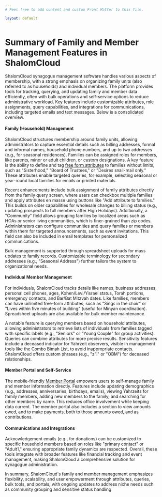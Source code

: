 ```yaml
---
# Feel free to add content and custom Front Matter to this file.

layout: default
---
```


# Summary of Family and Member Management Features in ShalomCloud

ShalomCloud synagogue management software handles various aspects of membership, with a strong emphasis on organizing family units (also referred to as households) and individual members. The platform provides tools for tracking, querying, and updating family and member data efficiently, often with bulk operations and self-service options to reduce administrative workload. Key features include customizable attributes, role assignments, query capabilities, and integrations for communications, including targeted emails and text messages. Below is a consolidated overview.

#### Family (Household) Management
ShalomCloud structures membership around family units, allowing administrators to capture essential details such as billing addresses, formal and informal names, household phone numbers, and up to two addresses (e.g., for seasonal residences). Families can be assigned roles for members, like parents, minor or adult children, or custom designations. A key feature is the ability to define and tag [free form attributes](https://blog.shalomcloud.com/2024/09/23/something-old-something-new-assigning-family-attributes/) to families without limits, such as "Sisterhood," "Board of Trustees," or "Desires snail-mail only." These attributes enable targeted queries, for example, selecting seasonal or year-round local families for emails or printed materials.

Recent enhancements include bulk assignment of family attributes directly from the family query screen, where users can checkbox multiple families and apply attributes en masse using buttons like "Add attribute to families." This builds on older capabilities for wholesale changes to billing status (e.g., updating prospects to full members after High Holidays). Additionally, a "Community" field allows grouping families by localized areas such as HOAs or senior living communities, which is finer-grained than zip codes. Administrators can configure communities and query families or members within them for targeted announcements, such as event invitations. This field can also be included in email templates for personalized communications.

Bulk management is supported through spreadsheet uploads for mass updates to family records. Customizable terminology for secondary addresses (e.g., "Seasonal Address") further tailors the system to organizational needs.

#### Individual Member Management
For individuals, ShalomCloud tracks details like names, business addresses, personal cell phones, ages, Kohen/Levi/Yisrael status, Torah portions, emergency contacts, and Bar/Bat Mitzvah dates. Like families, members can have unlimited free-form attributes, such as "Sings in the choir" or "Lives within five minutes of building" (useful for Minyan coordination). Spreadsheet uploads are also available for bulk member maintenance.

A notable feature is querying members based on household attributes, allowing administrators to retrieve lists of individuals from families tagged with specific labels (e.g., "Seniors" or "Young Couple" for group activities). Queries can combine attributes for more precise results. Sensitivity features include a deceased indicator for Yahrzeit observers, visible in management tools like the Combo Bimah List, to avoid inappropriate contacts. ShalomCloud offers custom phrases (e.g., "z”l" or "OBM") for deceased relationships.

#### Member Portal and Self-Service
The mobile-friendly [Member Portal](https://blog.shalomcloud.com/2018/10/15/member-portal-part-iii/) empowers users to self-manage family and member information directly. Features include updating demographics (e.g., addresses, anniversaries, birthdays, emails), viewing Yahrzeits for family members, adding new members to the family, and searching for other members by name. This reduces office involvement while keeping data current.  The member portal also includes a section to view amounts owed, and to make payments, both to those amounts owed, and as contributions.

#### Communications and Integrations
Acknowledgement emails (e.g., for donations) can be customized to specific household members based on roles like "primary contact" or "Adult1," ensuring appropriate family dynamics are respected. Overall, these tools integrate with broader features like financial tracking and event management, making ShalomCloud a comprehensive solution for synagogue administration.

In summary, ShalomCloud's family and member management emphasizes flexibility, scalability, and user empowerment through attributes, queries, bulk tools, and portals, with ongoing updates to address niche needs such as community grouping and sensitive status handling.